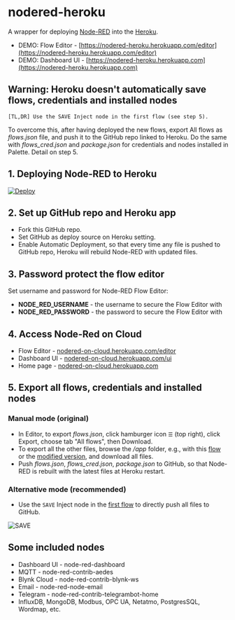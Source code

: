 # nodered-heroku
A wrapper for deploying [Node-RED](http://nodered.org) into the [Heroku](https://www.heroku.com).
* DEMO: Flow Editor - [https://nodered-heroku.herokuapp.com/editor](https://nodered-heroku.herokuapp.com/editor)
* DEMO: Dashboard UI - [https://nodered-heroku.herokuapp.com](https://nodered-heroku.herokuapp.com)


## Warning: Heroku doesn't automatically save flows, credentials and installed nodes
```
[TL,DR] Use the SAVE Inject node in the first flow (see step 5).
```
To overcome this, after having deployed the new flows, export All flows as *flows.json* file, and push it to the GitHub repo linked to Heroku. Do the same with *flows_cred.json* and *package.json* for credentials and nodes installed in Palette. Detail on step 5.

## 1. Deploying Node-RED to Heroku 
[![Deploy](https://www.herokucdn.com/deploy/button.png)](https://heroku.com/deploy?template=https://github.com/marcosnaofazisso/nodered-heroku)

## 2. Set up GitHub repo and Heroku app
* Fork this GitHub repo.
* Set GitHub as deploy source on Heroku setting. 
* Enable Automatic Deployment, so that every time any file is pushed to GitHub repo, Heroku will rebuild Node-RED with updated files.

## 3. Password protect the flow editor
Set username and password for Node-RED Flow Editor:
* **NODE_RED_USERNAME** - the username to secure the Flow Editor with
* **NODE_RED_PASSWORD** - the password to secure the Flow Editor with

## 4. Access Node-Red on Cloud
* Flow Editor - [nodered-on-cloud.herokuapp.com/editor](https://nodered-on-cloud.herokuapp.com/editor)
* Dashboard UI - [nodered-on-cloud.herokuapp.com/ui](https://nodered-on-cloud.herokuapp.com/ui)
* Home page - [nodered-on-cloud.herokuapp.com](https://nodered-on-cloud.herokuapp.com)

## 5. Export all flows, credentials and installed nodes
### Manual mode (original)
* In Editor, to export *flows.json*, click hamburger icon `☰` (top right), click Export, choose tab "All flows", then Download.
* To export all the other files, browse the <i>/app</i> folder, e.g., with this [flow](https://flows.nodered.org/flow/44bc7ad491aacb4253dd8a5f757b5407) or the [modified version](utils/file-explorer-flow.json), and download all files.
* Push *flows.json*, *flows_cred.json*, *package.json* to GitHub, so that Node-RED is rebuilt with the latest files at Heroku restart.
### Alternative mode (recommended)
* Use the `SAVE` Inject node in the [first flow](utils/save-all-changes-flow.json) to directly push all files to GitHub.

![SAVE](public/images/save-button.png)

## Some included nodes
* Dashboard UI - node-red-dashboard
* MQTT - node-red-contrib-aedes
* Blynk Cloud - node-red-contrib-blynk-ws
* Email - node-red-node-email
* Telegram - node-red-contrib-telegrambot-home
* InfluxDB, MongoDB, Modbus, OPC UA, Netatmo, PostgresSQL, Wordmap, etc. 

